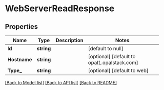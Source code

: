 # WebServerReadResponse

## Properties
Name | Type | Description | Notes
------------ | ------------- | ------------- | -------------
**Id** | **string** |  | [default to null]
**Hostname** | **string** |  | [optional] [default to opal1.opalstack.com]
**Type_** | **string** |  | [optional] [default to web]

[[Back to Model list]](../README.md#documentation-for-models) [[Back to API list]](../README.md#documentation-for-api-endpoints) [[Back to README]](../README.md)

